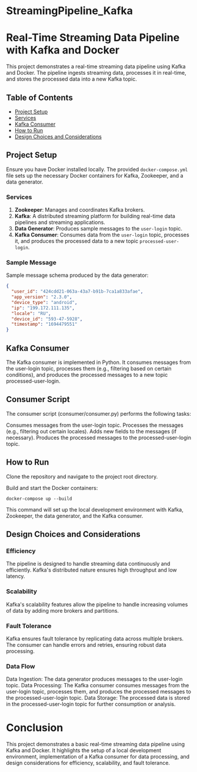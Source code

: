 # StreamingPipeline_Kafka

# Real-Time Streaming Data Pipeline with Kafka and Docker

This project demonstrates a real-time streaming data pipeline using Kafka and Docker. The pipeline ingests streaming data, processes it in real-time, and stores the processed data into a new Kafka topic.

## Table of Contents
- [Project Setup](#project-setup)
- [Services](#services)
- [Kafka Consumer](#kafka-consumer)
- [How to Run](#how-to-run)
- [Design Choices and Considerations](#design-choices-and-considerations)

## Project Setup

Ensure you have Docker installed locally. The provided `docker-compose.yml` file sets up the necessary Docker containers for Kafka, Zookeeper, and a data generator.

### Services

1. **Zookeeper**: Manages and coordinates Kafka brokers.
2. **Kafka**: A distributed streaming platform for building real-time data pipelines and streaming applications.
3. **Data Generator**: Produces sample messages to the `user-login` topic.
4. **Kafka Consumer**: Consumes data from the `user-login` topic, processes it, and produces the processed data to a new topic `processed-user-login`.

### Sample Message

Sample message schema produced by the data generator:

```json
{
  "user_id": "424cdd21-063a-43a7-b91b-7ca1a833afae",
  "app_version": "2.3.0",
  "device_type": "android",
  "ip": "199.172.111.135",
  "locale": "RU",
  "device_id": "593-47-5928",
  "timestamp": "1694479551"
}
```

## Kafka Consumer
The Kafka consumer is implemented in Python. It consumes messages from the user-login topic, processes them (e.g., filtering based on certain conditions), and produces the processed messages to a new topic processed-user-login.

## Consumer Script
The consumer script (consumer/consumer.py) performs the following tasks:

Consumes messages from the user-login topic.
Processes the messages (e.g., filtering out certain locales).
Adds new fields to the messages (if necessary).
Produces the processed messages to the processed-user-login topic.

## How to Run
Clone the repository and navigate to the project root directory.

Build and start the Docker containers:

`docker-compose up --build`

This command will set up the local development environment with Kafka, Zookeeper, the data generator, and the Kafka consumer.

## Design Choices and Considerations

### Efficiency
The pipeline is designed to handle streaming data continuously and efficiently. Kafka's distributed nature ensures high throughput and low latency.

### Scalability
Kafka's scalability features allow the pipeline to handle increasing volumes of data by adding more brokers and partitions.

### Fault Tolerance
Kafka ensures fault tolerance by replicating data across multiple brokers. The consumer can handle errors and retries, ensuring robust data processing.

### Data Flow
Data Ingestion: The data generator produces messages to the user-login topic.
Data Processing: The Kafka consumer consumes messages from the user-login topic, processes them, and produces the processed messages to the processed-user-login topic.
Data Storage: The processed data is stored in the processed-user-login topic for further consumption or analysis.

# Conclusion
This project demonstrates a basic real-time streaming data pipeline using Kafka and Docker. It highlights the setup of a local development environment, implementation of a Kafka consumer for data processing, and design considerations for efficiency, scalability, and fault tolerance.
